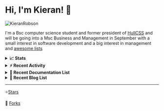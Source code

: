 
# Hi, I'm Kieran! 👋  

<p>
    <img src="https://komarev.com/ghpvc/?username=KieranRobson" alt="KieranRobson"/>       
</p>

I'm a Bsc computer science student and former president of [HullCSS](https://hullcss.org) and will be going into a Msc Business and Management in September with a small interest in software development and a big interest in management and [awesome lists](https://github.com/sindresorhus/awesome)

<!-- Stats -->
<details>
<summary><b>📈 Stats</b></summary>

![Metrics](assets/metrics.plugin.activity.svg) 

</details>


<!-- Recenet Activity -->
<details>
<summary><b>⚡ Recent Activity</b></summary>

<!--START_SECTION:activity-->
1. 💪 Opened PR [#30](https://github.com/Lissy93/awesome-privacy/pull/30) in [Lissy93/awesome-privacy](https://github.com/Lissy93/awesome-privacy)
2. 💪 Opened PR [#11](https://github.com/hullcss/hullcss-site-jet/pull/11) in [hullcss/hullcss-site-jet](https://github.com/hullcss/hullcss-site-jet)
3. 💪 Opened PR [#9](https://github.com/hullcss/hullcss-site-jet/pull/9) in [hullcss/hullcss-site-jet](https://github.com/hullcss/hullcss-site-jet)
4. 💪 Opened PR [#8](https://github.com/hullcss/hullcss-site-jet/pull/8) in [hullcss/hullcss-site-jet](https://github.com/hullcss/hullcss-site-jet)
5. 💪 Opened PR [#28](https://github.com/Lissy93/awesome-privacy/pull/28) in [Lissy93/awesome-privacy](https://github.com/Lissy93/awesome-privacy)
6. 💪 Opened PR [#166](https://github.com/techno-tim/littlelink-server/pull/166) in [techno-tim/littlelink-server](https://github.com/techno-tim/littlelink-server)
7. 💪 Opened PR [#6](https://github.com/hullcss/hullcss-site-jet/pull/6) in [hullcss/hullcss-site-jet](https://github.com/hullcss/hullcss-site-jet)
8. 🗣 Commented on [#3108](https://github.com/awesome-selfhosted/awesome-selfhosted/issues/3108) in [awesome-selfhosted/awesome-selfhosted](https://github.com/awesome-selfhosted/awesome-selfhosted)
9. 🗣 Commented on [#3105](https://github.com/awesome-selfhosted/awesome-selfhosted/issues/3105) in [awesome-selfhosted/awesome-selfhosted](https://github.com/awesome-selfhosted/awesome-selfhosted)
10. 💪 Opened PR [#165](https://github.com/techno-tim/littlelink-server/pull/165) in [techno-tim/littlelink-server](https://github.com/techno-tim/littlelink-server)
<!--END_SECTION:activity-->

More Activity [Here](pages/RECENT-ACTIVITY.md)
</details>



<!-- Recent Documentation List -->
<details>
  <summary><b>📰 Recent Documentation List</b></summary>
    <p>
        
<!-- BLOG-POST-LIST:START -->
- [What I Run On My VPS](https://blog.kieranrobson.com//posts/What-I-Run-On-My-VPS/)
<!-- BLOG-POST-LIST:END -->

</p>
</details>

<!-- Recent Documentation List -->
<details>
  <summary><b>📰 Recent Blog List</b></summary>
    <p>
        
<!-- BLOG-POST-LIST:START -->
<!-- BLOG-POST-LIST:END -->

</p>
</details>


-----
⭐[Stars](pages/STARRED-REPOS.md)

🍴 [Forks](https://github.com/forks-by-kieran)